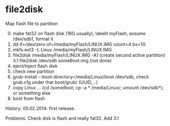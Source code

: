 file2disk
=========

Map flash file to partition

0. make fat32 on flash disk (16G usually), labelit myFlash, assume /dev/sdb1, format it
1. dd if=/dev/zero of=/media/myFlash/LINUX.IMG count=4 bs=1G
2. mkfs.ext3 -L Linux /media/myFlash/LINUX.IMG
3. file2disk /media/myFlash/LINUX.IMG -A1 (create second active partition)
3.1 file2disk /dev/sdb someBoot.img (not done)
4. eject/inject flash disk
5. check new partition
6. grub-install --boot-directory=/media/Linux/boot /dev/sdb, check grub.cfg under that boot/grub/ (UUID,...)
7. copy Linux ... (cd /someRoot; cp -a * /media/Linux/; umount /dev/sdb*); or something else
8. boot from flash

History:
05.02.2014: first release.

Problems:
Check disk is flash and really fat32.
Add 3.1



